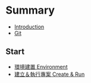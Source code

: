 # Summary

* [Introduction](README.md)
* [Git](git.md)

## Start
* [環境建置 Environment](Start/environment.md)
* [建立＆執行專案 Create & Run](Start/rn_createrun.md)
